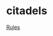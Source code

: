 # citadels

[Rules](https://www.dropbox.com/scl/fi/jljal19ff50qgqz0rtact/citadels.pdf?rlkey=mkur7ha83xdc443f8yb22ls8r&dl=0)
